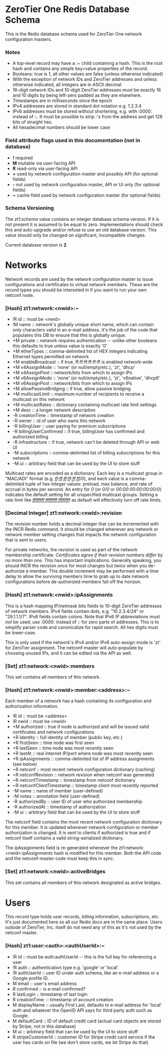 # ZeroTier One Redis Database Schema

This is the Redis database schema used for ZeroTier One network configuration masters.

### Notes

- A top-level record may have a :~ child containing a hash. This is the root hash and contains any simple key=value properties of the record.
- Booleans: true is 1, all other values are false (unless otherwise indicated)
- With the exception of network IDs and ZeroTier addresses and unless otherwise indicated, all integers are in ASCII decimal
- 16-digit network IDs and 10-digit ZeroTier addresses must be exactly 16 and 10 digits by being left-zero padded as they are elsewhere.
- Timestamps are in milliseconds since the epoch
- IPv4 addresees are stored in standard dot notation e.g. 1.2.3.4
- IPv6 addresses must be stored *without* shortening, e.g. with :0000: instead of ::. It must be possible to strip :'s from the address and get 128 bits of straight hex.
- All hexadecimal numbers should be lower case

### Field attribute flags used in this documentation (not in database)

- **!** required
- **M** mutable via user-facing API
- **R** read-only via user-facing API
- **+** used by network configuration master and possibly API (for optional fields)
- **-** not used by network configuration master, API or UI only (for optional fields)
- **~** cache field used by network configuration master (for optional fields)

### Schema Versioning

The *zt1:schema* value contains an integer database schema version. If it is not present it is assumed to be equal to zero. Implementations should check this and auto-upgrade and/or refuse to use an old database version. This value should only be changed on significant, incompatible changes.

Current database version is **2**.

# Networks

Network records are used by the network configuration master to issue configurations and certificates to virtual network members. These are the record types you should be interested in if you want to run your own netconf node.

### [Hash] zt1:network:\<nwid\>:~

- !R id :: must be \<nwid\>
- !M name :: network's globally unique short name, which can contain only characters valid in an e-mail address. It's the job of the code that populates this DB to ensure that this is globally unique.
- +M private :: network requires authentication -- unlike other booleans this defaults to true unless value is exactly '0'
- +M etherTypes :: comma-delimited list of HEX integers indicating Ethernet types permitted on network
- +M enableBroadcast :: if true, ff:ff:ff:ff:ff:ff is enabled network-wide
- +M v4AssignMode :: 'none' (or null/empty/etc.), 'zt', 'dhcp'
- +M v4AssignPool :: network/bits from which to assign IPs
- +M v6AssignMode :: 'none' (or null/empty/etc.), 'zt', 'v6native', 'dhcp6'
- +M v6AssignPool :: network/bits from which to assign IPs
- +M allowPassiveBridging :: if true, allow passive bridging
- +M multicastLimit :: maximum number of recipients to receive a multicast on this network
- +M multicastRates :: dictionary containing multicast rate limit settings
- +M desc :: a longer network description
- -R creationTime :: timestamp of network creation
- -R owner :: id of user who owns this network
- -R billingUser :: user paying for premium subscriptions
- -R billingUserConfirmed :: if true, billingUser has confirmed and authorized billing
- -R infrastructure :: if true, network can't be deleted through API or web UI
- -M subscriptions :: comma-delimited list of billing subscriptions for this network
- -M ui :: arbitrary field that can be used by the UI to store stuff

Multicast rates are encoded as a dictionary. Each key is a multicast group in "MAC/ADI" format (e.g. *ff:ff:ff:ff:ff:ff/0*), and each value is a comma-delimited tuple of hex integer values: preload, max balance, and rate of accrual in bytes per second. An entry for *0* (or *0/0* or *00:00:00:00:00:00/0*) indicates the default setting for all unspecified multicast groups. Setting a rate limit like *ffffffff,ffffffff,ffffffff* as default will effectively turn off rate limits.

### [Decimal Integer] zt1:network:\<nwid\>:revision

The revision number holds a decimal integer that can be incremented with the INCR Redis command. It should be changed whenever any network or network member setting changes that impacts the network configuration that is sent to users.

For private networks, the revision is used as part of the network membership certificate. *Certificates agree if their revision numbers differ by no more than one.* This has important implications. Generally speaking, you should INCR the revision *once* for most changes but *twice* when you de-authorize a member. This double increment may be performed with a time delay to allow the surviving members time to grab up to date network configurations before de-authorized members fall off the horizon.

### [Hash] zt1:network:\<nwid\>:ipAssignments

This is a hash mapping IP/netmask bits fields to 10-digit ZeroTier addresses of network members. IPv4 fields contain dots, e.g. "10.2.3.4/24" or "29.1.1.1/7". IPv6 fields contain colons. Note that IPv6 IP abbreviations must *not* be used; use \:0000\: instead of \:\: for zero parts of addresses. This is to simplify parser code and canonicalize for rapid search. All hex digits must be lower-case.

This is only used if the network's IPv4 and/or IPv6 auto-assign mode is 'zt' for ZeroTier assignment. The netconf-master will auto-populate by choosing unused IPs, and it can be edited via the API as well.

### [Set] zt1:network:\<nwid\>:members

This set contains all members of this network.

### [Hash] zt1:network:\<nwid\>:member:\<address\>:~

Each member of a network has a hash containing its configuration and authorization information.

- !R id :: must be \<address\>
- !R nwid :: must be \<nwid\>
- +M authorized :: true if node is authorized and will be issued valid certificates and network configurations
- +R identity :: full identity of member (public key, etc.)
- +R firstSeen :: time node was first seen
- +R lastSeen :: time node was most recently seen
- +R lastAt :: real Internet IP/port where node was most recently seen
- +R ipAssignments :: comma-delimited list of IP address assignments (see below)
- ~R netconf :: most recent network configuration dictionary (caching)
- ~R netconfRevision :: network revision when netconf was generated
- ~R netconfTimestamp :: timestamp from netconf dictionary
- ~R netconfClientTimestamp :: timestamp client most recently reported
- -M name :: name of member (user-defined)
- -M notes :: annotation field (user-defined)
- -R authorizedBy :: user ID of user who authorized membership
- -R authorizedAt :: timestamp of authorization
- -M ui :: arbitrary field that can be used by the UI to store stuff

The netconf field contains the most recent network configuration dictionary for this member. It is updated whenever network configuration or member authorization is changed. It is sent to clients if authorized is true and if netconf itself contains a valid string-serialized dictionary.

The ipAssignments field is re-generated whenever the zt1:network:\<nwid\>:ipAssignments hash is modified for this member. Both the API code and the netconf-master code must keep this in sync.

### [Set] zt1:network:\<nwid\>:activeBridges

This set contains all members of this network designated as active bridges.

# Users

This record type holds user records, billing information, subscriptions, etc. It's just documented here so all our Redis docs are in the same place. Users outside of ZeroTier, Inc. itself do not need any of this as it's not used by the netconf master.

### [Hash] zt1:user:\<auth\>:\<authUserId\>:~

- !R id :: must be auth:authUserId -- this is the full key for referencing a user
- !R auth :: authentication type e.g. 'google' or 'local'
- !R authUserId :: user ID under auth schema, like an e-mail address or a Google profile ID.
- M email :: user's email address
- R confirmed :: is e-mail confirmed?
- R lastLogin :: timestamp of last login
- R creationTime: :: timestamp of account creation
- M displayName :: usually First Last, defaults to e-mail address for 'local' auth and whatever the OpenID API says for third party auth such as Google.
- M defaultCard :: ID of default credit card (actual card objects are stored by Stripe, not in this database)
- M ui :: arbitrary field that can be used by the UI to store stuff
- R stripeCustomerId :: customer ID for Stripe credit card service if the user has cards on file (we don't store cards, we let Stripe do that)
